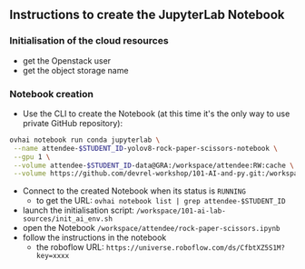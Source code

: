 ## Instructions to create the JupyterLab Notebook

### Initialisation of the cloud resources

  - get the Openstack user
  - get the object storage name

### Notebook creation

  - Use the CLI to create the Notebook (at this time it's the only way to use private GitHub repository):
```bash
ovhai notebook run conda jupyterlab \
 --name attendee-$STUDENT_ID-yolov8-rock-paper-scissors-notebook \
 --gpu 1 \
 --volume attendee-$STUDENT_ID-data@GRA:/workspace/attendee:RW:cache \
 --volume https://github.com/devrel-workshop/101-AI-and-py.git:/workspace/101-ai-lab-sources:RO
```
  - Connect to the created Notebook when its status is `RUNNING`
    - to get the URL: `ovhai notebook list | grep attendee-$STUDENT_ID`
  - launch the initialisation script: `/workspace/101-ai-lab-sources/init_ai_env.sh`
  - open the Notebook `/workspace/attendee/rock-paper-scissors.ipynb`
  - follow the instructions in the notebook
    - the roboflow URL: `https://universe.roboflow.com/ds/CfbtXZ5S1M?key=xxxx`